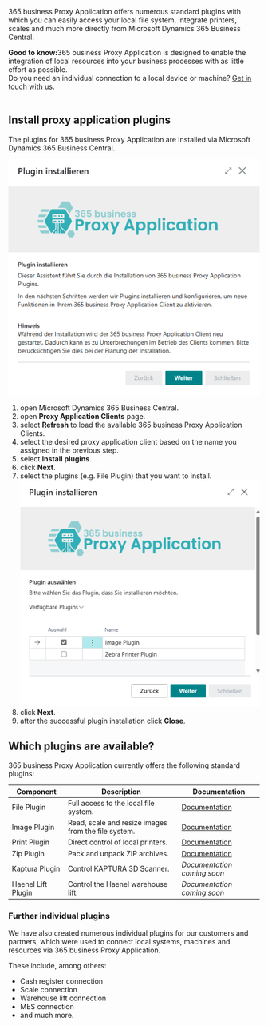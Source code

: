 365 business Proxy Application offers numerous standard plugins with which you can easily access your local file system, integrate printers, scales and much more directly from Microsoft Dynamics 365 Business Central.

<div class="alert alert-notice">
    <i class="fa-solid fa-notes"></i> <strong>Good to know:</strong>365 business Proxy Application is designed to enable the integration of local resources into your business processes with as little effort as possible.<br>Do you need an individual connection to a local device or machine? <a href="https://365businessdev.com/kontakt/" target="_blank">Get in touch with us</a>.
</div>

<br/>

## Install proxy application plugins

The plugins for 365 business Proxy Application are installed via Microsoft Dynamics 365 Business Central.

![Proxy Application Client Plugin Installation](/assets/images/365-business-proxy-application/proxyapp-installplugin-de-DE.gif)

 1. open Microsoft Dynamics 365 Business Central.
 2. open **Proxy Application Clients** page.
 3. select **Refresh** to load the available 365 business Proxy Application Clients.
 4. select the desired proxy application client based on the name you assigned in the previous step.
 5. select **Install plugins**.
 6. click **Next**.
 7. select the plugins (e.g. File Plugin) that you want to install.<br>
    ![Plugin Auswahl](/assets/images/365-business-proxy-application/2fd00b9a-6e91-4db9-9418-05a7cb61c22f.png)
 8. click **Next**.
 9. after the successful plugin installation click **Close**.

## Which plugins are available?

365 business Proxy Application currently offers the following standard plugins:

| Component | Description | Documentation |
| --- | --- | --- |
| File Plugin | Full access to the local file system. | [Documentation](../plugins/file/) |
| Image Plugin | Read, scale and resize images from the file system. | [Documentation](../plugins/image/) |
| Print Plugin | Direct control of local printers. | [Documentation](../plugins/print/) |
| Zip Plugin | Pack and unpack ZIP archives. | [Documentation](../plugins/zip/) |
| Kaptura Plugin | Control KAPTURA 3D Scanner. | *Documentation coming soon* |
| Haenel Lift Plugin | Control the Haenel warehouse lift. | *Documentation coming soon* |

### Further individual plugins

We have also created numerous individual plugins for our customers and partners, which were used to connect local systems, machines and resources via 365 business Proxy Application.

These include, among others:

 - Cash register connection
 - Scale connection
 - Warehouse lift connection
 - MES connection
 - and much more.







